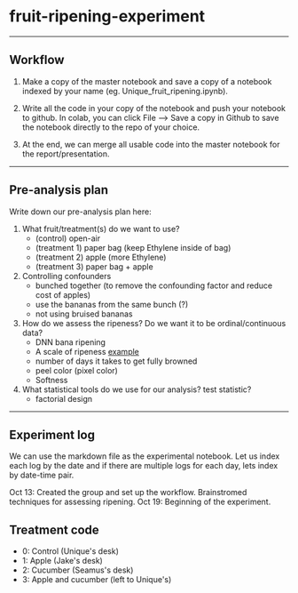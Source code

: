 # fruit-ripening-experiment

<hr>

## Workflow

1. Make a copy of the master notebook and save a copy of a notebook indexed by your name (eg. Unique_fruit_ripening.ipynb).

2. Write all the code in your copy of the notebook and push your notebook to github. In colab, you can click File --> Save a copy in Github to save the notebook directly to the repo of your choice. 

3. At the end, we can merge all usable code into the master notebook for the report/presentation.
<hr>

## Pre-analysis plan

Write down our pre-analysis plan here:
1. What fruit/treatment(s) do we want to use?
    - (control) open-air 
    - (treatment 1) paper bag (keep Ethylene inside of bag)
    - (treatment 2) apple (more Ethylene)
    - (treatment 3) paper bag + apple
2. Controlling confounders
    - bunched together (to remove the confounding factor and reduce cost of apples)
    - use the bananas from the same bunch (?)
    - not using bruised bananas
3. How do we assess the ripeness? Do we want it to be ordinal/continuous data?
    - DNN bana ripening
    - A scale of ripeness  [example](https://www.freshpoint.com/wp-content/uploads/2019/04/freshpoint-produce-101-banana-ripening-chart-v3.jpg)
    - number of days it takes to get fully browned
    - peel color (pixel color)
    - Softness 
4. What statistical tools do we use for our analysis? test statistic? 
    - factorial design


<hr>

## Experiment log

We can use the markdown file as the experimental notebook. Let us index each log by the date and if there are multiple logs for each day, lets index by date-time pair. 


Oct 13: Created the group and set up the workflow. Brainstromed techniques for assessing ripening. 
Oct 19: Beginning of the experiment. 


## Treatment code
- 0: Control (Unique's desk)
- 1: Apple (Jake's desk)
- 2: Cucumber (Seamus's desk)
- 3: Apple and cucumber (left to Unique's)
